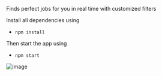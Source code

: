 Finds perfect jobs for you in real time with customized filters

Install all dependencies using 
- `npm install`

Then start the app using
- `npm start`

![image](https://github.com/vibhor64/Job-Finding-App/assets/88183493/7624c1f5-9328-48ab-a42e-ee975275b71e)

